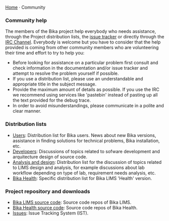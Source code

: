 [Home](https://github.com/bikalabs/Bika-LIMS/wiki) · Community

### Community help

The members of the Bika project help everybody who needs assistance, through the Project distribution lists, the [issue tracker](http://github.com/bikalabs/Bika-LIMS/issues) or directly through the [IRC Channel](irc://freenode/bika). Everybody is welcome but you have to consider that the help provided is coming from other community members who are volunteering their time and effort to try to help you:

* Before looking for assistance on a particular problem first consult and check information in the documentation and/or issue tracker and attempt to resolve the problem yourself if possible.
* If you use a distribution list, please use an understandable and appropriate title in the subject message.
* Provide the maximum amount of details as possible. If you use the IRC we recommend using services like 'pastebin' instead of pasting up all the text provided for the debug trace.
* In order to avoid misunderstandings, please communicate in a polite and clear manner.

### Distribution lists

* [Users](https://lists.sourceforge.net/lists/listinfo/bika-users): Distribution list for Bika users. News about new Bika versions, assistance in finding solutions for technical problems, Bika installation, etc.
* [Developers](http://lists.sourceforge.net/lists/listinfo/bika-developers): Discussions of topics related to sofware development and arquitecture design of source code.
* [Analysis and design](http://groups.google.com/forum/?hl=en#!forum/bika-design): Distribution list for the discussion of topics related to LIMS design and analysis, for example discussions about lab workflow depending on type of lab, requirement needs analysis, etc.
* [Bika Health](http://groups.google.com/forum/?hl=en#!forum/bika-health): Specific distribution list for Bika LIMS 'Health' version.

### Project repository and downloads

* [Bika LIMS source code](http://github.com/bikalabs/Bika-LIMS): Source code repos of Bika LIMS.
* [Bika Health source code](http://github.com/bikalabs/bika.health): Source code repos of Bika Health.
* [Issues](http://github.com/bikalabs/Bika-LIMS/issues): Issue Tracking System (IST).


